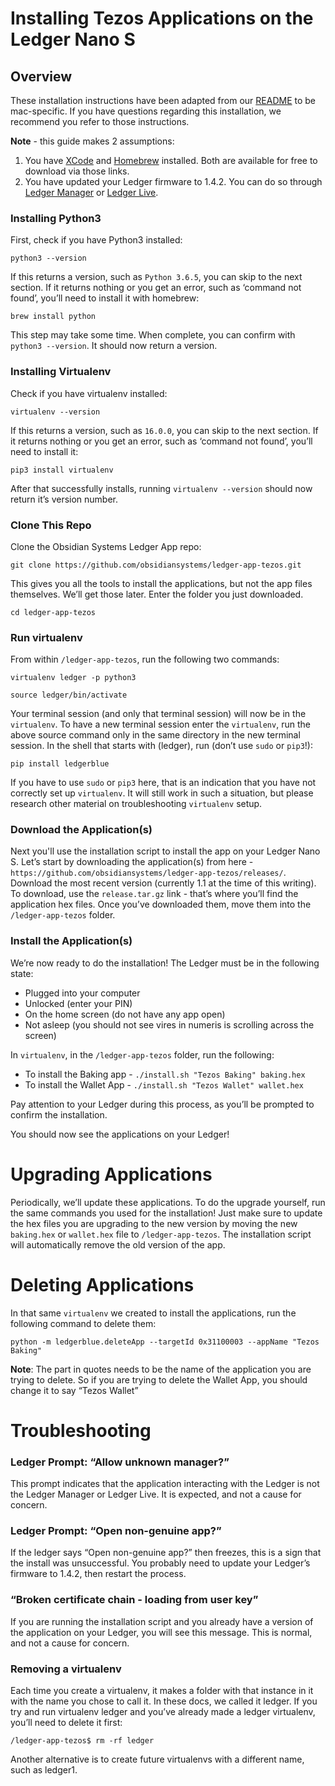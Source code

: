 # Installing Tezos Applications on the Ledger Nano S

## Overview
These installation instructions have been adapted from our [README](https://github.com/obsidiansystems/ledger-app-tezos/blob/master/README.md) to be mac-specific. If you have questions regarding this installation, we recommend you refer to those instructions.

**Note** - this guide makes 2 assumptions:
1. You have [XCode](https://developer.apple.com/xcode/) and [Homebrew](https://brew.sh/) installed. Both are available for free to download via those links.
2. You have updated your Ledger firmware to 1.4.2. You can do so through [Ledger Manager](https://www.ledgerwallet.com/apps/manager) or [Ledger Live](https://www.ledgerwallet.com/live).

### Installing Python3

First, check if you have Python3 installed:

`python3 --version`

If this returns a version, such as `Python 3.6.5`, you can skip to the next section. If it returns nothing or you get an error, such as ‘command not found’, you’ll need to install it with homebrew:

`brew install python`

This step may take some time. When complete, you can confirm with `python3 --version`. It should now return a version.

### Installing Virtualenv

Check if you have virtualenv installed:

`virtualenv --version`

If this returns a version, such as `16.0.0`, you can skip to the next section. If it returns nothing or you get an error, such as ‘command not found’, you’ll need to install it:

`pip3 install virtualenv`

After that successfully installs, running `virtualenv --version` should now return it’s version number.

### Clone This Repo

Clone the Obsidian Systems Ledger App repo:

`git clone https://github.com/obsidiansystems/ledger-app-tezos.git`

This gives you all the tools to install the applications, but not the app files themselves. We’ll get those later. Enter the folder you just downloaded.

`cd ledger-app-tezos`

### Run virtualenv

From within `/ledger-app-tezos`, run the following two commands:

`virtualenv ledger -p python3`

`source ledger/bin/activate`

Your terminal session (and only that terminal session) will now be in the `virtualenv`. To have a new terminal session enter the `virtualenv`, run the above source command only in the same directory in the new terminal session.
In the shell that starts with (ledger), run (don’t use `sudo` or `pip3`!):

`pip install ledgerblue`

If you have to use `sudo` or `pip3` here, that is an indication that you have not correctly set up `virtualenv`. It will still work in such a situation, but please research other material on troubleshooting `virtualenv` setup.

### Download the Application(s)

Next you'll use the installation script to install the app on your Ledger Nano S. Let’s start by downloading the application(s) from here - `https://github.com/obsidiansystems/ledger-app-tezos/releases/`. Download the most recent version (currently 1.1 at the time of this writing). To download, use the `release.tar.gz` link - that’s where you’ll find the application hex files. Once you’ve downloaded them, move them into the `/ledger-app-tezos` folder.

### Install the Application(s)

We’re now ready to do the installation! The Ledger must be in the following state:
- Plugged into your computer
- Unlocked (enter your PIN)
- On the home screen (do not have any app open)
- Not asleep (you should not see vires in numeris is scrolling across the screen)

In `virtualenv`, in the `/ledger-app-tezos` folder, run the following:
- To install the Baking app - `./install.sh "Tezos Baking" baking.hex`
- To install the Wallet App - `./install.sh "Tezos Wallet" wallet.hex`

Pay attention to your Ledger during this process, as you’ll be prompted to confirm the installation.

You should now see the applications on your Ledger!

# Upgrading Applications

Periodically, we’ll update these applications. To do the upgrade yourself, run the same commands you used for the installation! Just make sure to update the hex files you are upgrading to the new version by moving the new `baking.hex` or `wallet.hex` file to `/ledger-app-tezos`. The installation script will automatically remove the old version of the app.

# Deleting Applications

In that same `virtualenv` we created to install the applications, run the following command to delete them:

`python -m ledgerblue.deleteApp --targetId 0x31100003 --appName "Tezos Baking"`

**Note**: The part in quotes needs to be the name of the application you are trying to delete. So if you are trying to delete the Wallet App, you should change it to say “Tezos Wallet”

# Troubleshooting

### Ledger Prompt: “Allow unknown manager?”

This prompt indicates that the application interacting with the Ledger is not the Ledger Manager or Ledger Live. It is expected, and not a cause for concern.

### Ledger Prompt: “Open non-genuine app?”

If the ledger says “Open non-genuine app?” then freezes, this is a sign that the install was unsuccessful. You probably need to update your Ledger’s firmware to 1.4.2, then restart the process.

### “Broken certificate chain - loading from user key”

If you are running the installation script and you already have a version of the application on your Ledger, you will see this message. This is normal, and not a cause for concern. 

### Removing a virtualenv

Each time you create a virtualenv, it makes a folder with that instance in it with the name you chose to call it. In these docs, we called it ledger. If you try and run virtualenv ledger and you’ve already made a ledger virtualenv, you’ll need to delete it first:

`/ledger-app-tezos$ rm -rf ledger`

Another alternative is to create future virtualenvs with a different name, such as ledger1.
